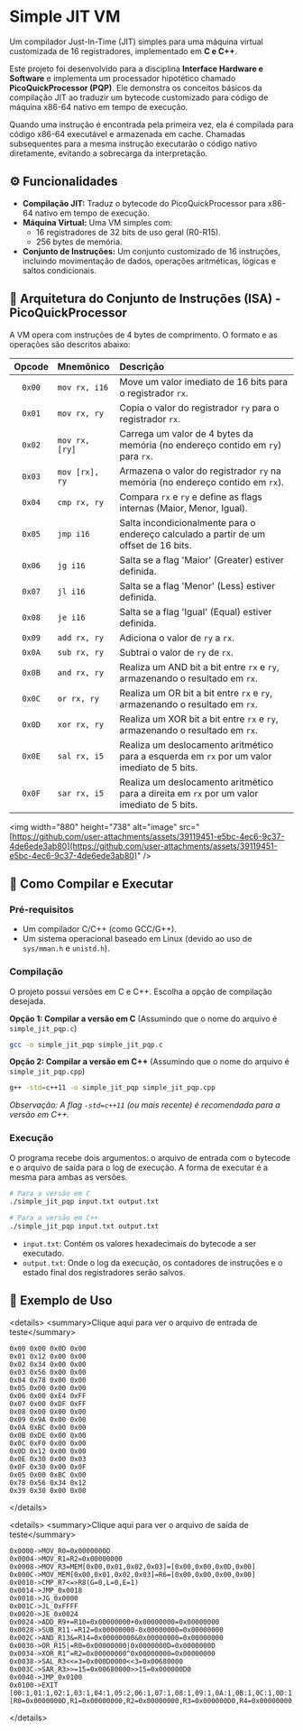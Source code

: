# Simple JIT VM

Um compilador Just-In-Time (JIT) simples para uma máquina virtual customizada de 16 registradores, implementado em **C e C++**.

Este projeto foi desenvolvido para a disciplina **Interface Hardware e Software** e implementa um processador hipotético chamado **PicoQuickProcessor (PQP)**. Ele demonstra os conceitos básicos da compilação JIT ao traduzir um bytecode customizado para código de máquina x86-64 nativo em tempo de execução.

Quando uma instrução é encontrada pela primeira vez, ela é compilada para código x86-64 executável e armazenada em cache. Chamadas subsequentes para a mesma instrução executarão o código nativo diretamente, evitando a sobrecarga da interpretação.

## ⚙️ Funcionalidades

  * **Compilação JIT:** Traduz o bytecode do PicoQuickProcessor para x86-64 nativo em tempo de execução.
  * **Máquina Virtual:** Uma VM simples com:
      * 16 registradores de 32 bits de uso geral (R0-R15).
      * 256 bytes de memória.
  * **Conjunto de Instruções:** Um conjunto customizado de 16 instruções, incluindo movimentação de dados, operações aritméticas, lógicas e saltos condicionais.

## 📜 Arquitetura do Conjunto de Instruções (ISA) - PicoQuickProcessor

A VM opera com instruções de 4 bytes de comprimento. O formato e as operações são descritos abaixo:

| Opcode | Mnemônico | Descrição |
| :----: | :------------ | :---------------------------------------------------------- |
| `0x00` | `mov rx, i16` | Move um valor imediato de 16 bits para o registrador `rx`. |
| `0x01` | `mov rx, ry` | Copia o valor do registrador `ry` para o registrador `rx`. |
| `0x02` | `mov rx, [ry]`| Carrega um valor de 4 bytes da memória (no endereço contido em `ry`) para `rx`. |
| `0x03` | `mov [rx], ry`| Armazena o valor do registrador `ry` na memória (no endereço contido em `rx`). |
| `0x04` | `cmp rx, ry` | Compara `rx` e `ry` e define as flags internas (Maior, Menor, Igual). |
| `0x05` | `jmp i16` | Salta incondicionalmente para o endereço calculado a partir de um offset de 16 bits. |
| `0x06` | `jg i16` | Salta se a flag 'Maior' (Greater) estiver definida. |
| `0x07` | `jl i16` | Salta se a flag 'Menor' (Less) estiver definida. |
| `0x08` | `je i16` | Salta se a flag 'Igual' (Equal) estiver definida. |
| `0x09` | `add rx, ry` | Adiciona o valor de `ry` a `rx`. |
| `0x0A` | `sub rx, ry` | Subtrai o valor de `ry` de `rx`. |
| `0x0B` | `and rx, ry` | Realiza um AND bit a bit entre `rx` e `ry`, armazenando o resultado em `rx`. |
| `0x0C` | `or rx, ry` | Realiza um OR bit a bit entre `rx` e `ry`, armazenando o resultado em `rx`. |
| `0x0D` | `xor rx, ry` | Realiza um XOR bit a bit entre `rx` e `ry`, armazenando o resultado em `rx`. |
| `0x0E` | `sal rx, i5` | Realiza um deslocamento aritmético para a esquerda em `rx` por um valor imediato de 5 bits. |
| `0x0F` | `sar rx, i5` | Realiza um deslocamento aritmético para a direita em `rx` por um valor imediato de 5 bits. |

\<img width="880" height="738" alt="image" src="[https://github.com/user-attachments/assets/39119451-e5bc-4ec6-9c37-4de6ede3ab80](https://github.com/user-attachments/assets/39119451-e5bc-4ec6-9c37-4de6ede3ab80)" /\>

## 🚀 Como Compilar e Executar

### Pré-requisitos

  * Um compilador C/C++ (como GCC/G++).
  * Um sistema operacional baseado em Linux (devido ao uso de `sys/mman.h` e `unistd.h`).

### Compilação

O projeto possui versões em C e C++. Escolha a opção de compilação desejada.

**Opção 1: Compilar a versão em C**
(Assumindo que o nome do arquivo é `simple_jit_pqp.c`)

```bash
gcc -o simple_jit_pqp simple_jit_pqp.c
```

**Opção 2: Compilar a versão em C++**
(Assumindo que o nome do arquivo é `simple_jit_pqp.cpp`)

```bash
g++ -std=c++11 -o simple_jit_pqp simple_jit_pqp.cpp
```

*Observação: A flag `-std=c++11` (ou mais recente) é recomendada para a versão em C++.*

### Execução

O programa recebe dois argumentos: o arquivo de entrada com o bytecode e o arquivo de saída para o log de execução. A forma de executar é a mesma para ambas as versões.

```bash
# Para a versão em C
./simple_jit_pqp input.txt output.txt

# Para a versão em C++
./simple_jit_pqp input.txt output.txt
```

  * `input.txt`: Contém os valores hexadecimais do bytecode a ser executado.
  * `output.txt`: Onde o log da execução, os contadores de instruções e o estado final dos registradores serão salvos.

## 📝 Exemplo de Uso

\<details\>
\<summary\>Clique aqui para ver o arquivo de entrada de teste\</summary\>

```
0x00 0x00 0x0D 0x00
0x01 0x12 0x00 0x00
0x02 0x34 0x00 0x00
0x03 0x56 0x00 0x00
0x04 0x78 0x00 0x00
0x05 0x00 0x00 0x00
0x06 0x00 0xE4 0xFF
0x07 0x00 0xDF 0xFF
0x08 0x00 0x00 0x00
0x09 0x9A 0x00 0x00
0x0A 0xBC 0x00 0x00
0x0B 0xDE 0x00 0x00
0x0C 0xF0 0x00 0x00
0x0D 0x12 0x00 0x00
0x0E 0x30 0x00 0x03
0x0F 0x30 0x00 0x0F
0x05 0x00 0xBC 0x00
0x78 0x56 0x34 0x12
0x39 0x30 0x00 0x00
```

\</details\>

\<details\>
\<summary\>Clique aqui para ver o arquivo de saída de teste\</summary\>

```
0x0000->MOV_R0=0x0000000D
0x0004->MOV_R1=R2=0x00000000
0x0008->MOV_R3=MEM[0x00,0x01,0x02,0x03]=[0x00,0x00,0x0D,0x00]
0x000C->MOV_MEM[0x00,0x01,0x02,0x03]=R6=[0x00,0x00,0x00,0x00]
0x0010->CMP_R7<=>R8(G=0,L=0,E=1)
0x0014->JMP_0x0018
0x0018->JG_0x0000
0x001C->JL_0xFFFF
0x0020->JE_0x0024
0x0024->ADD_R9+=R10=0x00000000+0x00000000=0x00000000
0x0028->SUB_R11-=R12=0x00000000-0x00000000=0x00000000
0x002C->AND_R13&=R14=0x00000000&0x00000000=0x00000000
0x0030->OR_R15|=R0=0x00000000|0x0000000D=0x0000000D
0x0034->XOR_R1^=R2=0x00000000^0x00000000=0x00000000
0x0038->SAL_R3<<=3=0x000D0000<<3=0x00680000
0x003C->SAR_R3>>=15=0x00680000>>15=0x000000D0
0x0040->JMP_0x0100
0x0100->EXIT
[00:1,01:1,02:1,03:1,04:1,05:2,06:1,07:1,08:1,09:1,0A:1,0B:1,0C:1,0D:1,0E:1,0F:1]
[R0=0x0000000D,R1=0x00000000,R2=0x00000000,R3=0x000000D0,R4=0x00000000,R5=0x00000000,R6=0x00000000,R7=0x00000000,R8=0x00000000,R9=0x00000000,R10=0x00000000,R11=0x00000000,R12=0x00000000,R13=0x00000000,R14=0x00000000,R15=0x0000000D]
```

\</details\>
